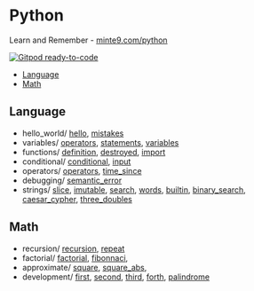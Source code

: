 # Python 

Learn and Remember - [minte9.com/python](https://www.minte9.com/python)

[![Gitpod ready-to-code](https://img.shields.io/badge/Gitpod-ready--to--code-blue?logo=gitpod)](https://gitpod.io/#https://github.com/minte9/python-pages)

- [Language](#language) 
- [Math](#math) 


## Language
  * hello_world/ [hello](/main/language/hello_world/hello.py), [mistakes](/main/language/hello_world/mistakes.py)
  * variables/ [operators](/main/language/variables/operators.py), [statements](/main/language/variables/statements.py), [variables](/main/language/variables/variables.py)
  * functions/ [definition](/main/language/functions/definition.py), [destroyed](/main/language/functions/destroyed.py), [import](/main/language/functions/import.py)
  * conditional/ [conditional](/main/language/conditional/conditional.py), [input](/main/language/conditional/input.py)
  * operators/ [operators](/main/language/operators/operators.py), [time_since](/main/language/operators/time_since.py)
  * debugging/ [semantic_error](/main/language/debugging/semantic_error.py)
  * strings/ [slice](/main/language/strings/slice.py), [imutable](/main/language/strings/imutable.py), [search](/main/language/strings/search.py), [words](/main/language/strings/words.py), [builtin](/main/language/strings/builtin.py), [binary_search](/main/language/strings/binary_search.py), [caesar_cypher](/main/language/strings/caesar_cypher.py),  [three_doubles](/main/language/strings/three_doubles.py)

## Math
  * recursion/ [recursion](/main/math/recursion/recursion.py), [repeat](/main/math/recursion/repeat.py)
  * factorial/ [factorial](/main/math/factorial/factorial.py), [fibonnaci](/main/math/factorial/fibonnaci.py), 
  * approximate/ [square](/main/math/approximate/square.py), [square_abs](/main/math/approximate/square_abs.py), 
  * development/ [first](/main/math/development/first.py), [second](/main/math/development/second.py),  [third](/main/math/development/third.py), [forth](/main/math/development/forth.py), [palindrome](/main/math/development/palindrome.py)